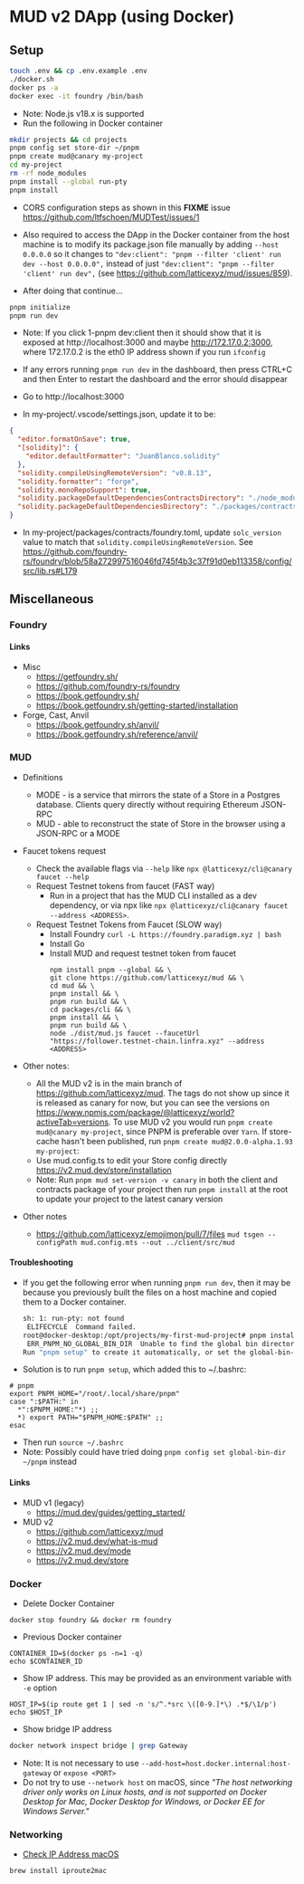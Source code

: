 # MUD v2 DApp (using Docker)

## Setup

```bash
touch .env && cp .env.example .env
./docker.sh
docker ps -a
docker exec -it foundry /bin/bash
```

* Note: Node.js v18.x is supported
* Run the following in Docker container
```bash
mkdir projects && cd projects
pnpm config set store-dir ~/pnpm
pnpm create mud@canary my-project
cd my-project
rm -rf node_modules
pnpm install --global run-pty
pnpm install
```
* CORS configuration steps as shown in this **FIXME** issue https://github.com/ltfschoen/MUDTest/issues/1 

* Also required to access the DApp in the Docker container from the host machine is to modify its package.json file manually by adding `--host 0.0.0.0` so it changes to `"dev:client": "pnpm --filter 'client' run dev --host 0.0.0.0",` instead of just `"dev:client": "pnpm --filter 'client' run dev",` (see https://github.com/latticexyz/mud/issues/859).
* After doing that continue...
```bash
pnpm initialize
pnpm run dev
```
* Note: If you click 1-pnpm dev:client then it should show that it is exposed at http://localhost:3000 and maybe http://172.17.0.2:3000, where 172.17.0.2 is the eth0 IP address shown if you run `ifconfig`
* If any errors running `pnpm run dev` in the dashboard, then press CTRL+C and then Enter to restart the dashboard and the error should disappear
* Go to http://localhost:3000

* In my-project/.vscode/settings.json, update it to be: 
```json
{
  "editor.formatOnSave": true,
  "[solidity]": {
    "editor.defaultFormatter": "JuanBlanco.solidity" 
  },
  "solidity.compileUsingRemoteVersion": "v0.8.13",
  "solidity.formatter": "forge",
  "solidity.monoRepoSupport": true,
  "solidity.packageDefaultDependenciesContractsDirectory": "./node_modules",
  "solidity.packageDefaultDependenciesDirectory": "./packages/contracts"
}
```
* In my-project/packages/contracts/foundry.toml, update `solc_version` value to match that `solidity.compileUsingRemoteVersion`. See https://github.com/foundry-rs/foundry/blob/58a272997516046fd745f4b3c37f91d0eb113358/config/src/lib.rs#L179

## Miscellaneous

### Foundry

#### Links

* Misc
  * https://getfoundry.sh/
  * https://github.com/foundry-rs/foundry
  * https://book.getfoundry.sh/
  * https://book.getfoundry.sh/getting-started/installation
* Forge, Cast, Anvil
  * https://book.getfoundry.sh/anvil/
  * https://book.getfoundry.sh/reference/anvil/

### MUD

* Definitions
    * MODE - is a service that mirrors the state of a Store in a Postgres database. Clients query directly without requiring Ethereum JSON-RPC
    * MUD - able to reconstruct the state of Store in the browser using a JSON-RPC or a MODE

* Faucet tokens request
  * Check the available flags via `--help` like `npx @latticexyz/cli@canary faucet --help`
  * Request Testnet tokens from faucet (FAST way)
    * Run in a project that has the MUD CLI installed as a dev dependency, or via npx like `npx @latticexyz/cli@canary faucet --address <ADDRESS>`. 
  * Request Testnet Tokens from Faucet (SLOW way)
    * Install Foundry `curl -L https://foundry.paradigm.xyz | bash`
    * Install Go
    * Install MUD and request testnet token from faucet
      ```
      npm install pnpm --global && \
      git clone https://github.com/latticexyz/mud && \
      cd mud && \
      pnpm install && \
      pnpm run build && \
      cd packages/cli && \
      pnpm install && \
      pnpm run build && \
      node ./dist/mud.js faucet --faucetUrl "https://follower.testnet-chain.linfra.xyz" --address <ADDRESS>
      ```

* Other notes:
  * All the MUD v2 is in the main branch of https://github.com/latticexyz/mud. The tags do not show up since it is released as canary for now, but you can see the versions on https://www.npmjs.com/package/@latticexyz/world?activeTab=versions. To use MUD v2 you would run `pnpm create mud@canary my-project`, since PNPM is preferable over `Yarn`. If store-cache hasn't been published, run `pnpm create mud@2.0.0-alpha.1.93 my-project`:
  * Use mud.config.ts to edit your Store config directly https://v2.mud.dev/store/installation
  * Note: Run `pnpm mud set-version -v canary` in both the client and contracts package of your project then run `pnpm install` at the root to update your project to the latest canary version

* Other notes
  * https://github.com/latticexyz/emojimon/pull/7/files `mud tsgen --configPath mud.config.mts --out ../client/src/mud`

#### Troubleshooting

* If you get the following error when running `pnpm run dev`, then it may be because you previously built the files on a host machine and copied them to a Docker container.
  ```bash
  sh: 1: run-pty: not found
   ELIFECYCLE  Command failed.
  root@docker-desktop:/opt/projects/my-first-mud-project# pnpm install --global run-pty
   ERR_PNPM_NO_GLOBAL_BIN_DIR  Unable to find the global bin directory
  Run "pnpm setup" to create it automatically, or set the global-bin-dir setting, or the PNPM_HOME env variable. The global bin directory should be in the PATH.
  ```
* Solution is to run `pnpm setup`, which added this to ~/.bashrc:
```
# pnpm
export PNPM_HOME="/root/.local/share/pnpm"
case ":$PATH:" in
  *":$PNPM_HOME:"*) ;;
  *) export PATH="$PNPM_HOME:$PATH" ;;
esac
```
* Then run `source ~/.bashrc`
* Note: Possibly could have tried doing `pnpm config set global-bin-dir ~/pnpm` instead

#### Links

* MUD v1 (legacy)
  * https://mud.dev/guides/getting_started/
* MUD v2
  * https://github.com/latticexyz/mud
  * https://v2.mud.dev/what-is-mud
  * https://v2.mud.dev/mode
  * https://v2.mud.dev/store

### Docker

* Delete Docker Container 
```
docker stop foundry && docker rm foundry
```
* Previous Docker container
```
CONTAINER_ID=$(docker ps -n=1 -q)
echo $CONTAINER_ID
```
* Show IP address. This may be provided as an environment variable with `-e` option
```
HOST_IP=$(ip route get 1 | sed -n 's/^.*src \([0-9.]*\) .*$/\1/p')
echo $HOST_IP
```
* Show bridge IP address
```bash
docker network inspect bridge | grep Gateway
```
* Note: It is not necessary to use `--add-host=host.docker.internal:host-gateway` or `expose <PORT>`
* Do not try to use `--network host` on macOS, since _"The host networking driver only works on Linux hosts, and is not supported on Docker Desktop for Mac, Docker Desktop for Windows, or Docker EE for Windows Server."_

### Networking
* [Check IP Address macOS](https://stackoverflow.com/questions/24319662/from-inside-of-a-docker-container-how-do-i-connect-to-the-localhost-of-the-mach)
```
brew install iproute2mac
```

